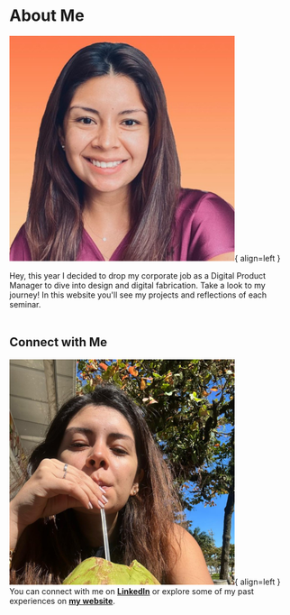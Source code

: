 # About Me
![Vania image square](../images/vani-linkedin-square-400x400.png){ align=left }

Hey, this year I decided to drop my corporate job as a Digital Product Manager to dive into design and digital fabrication. 
Take a look to my journey!
In this website you'll see my projects and reflections of each seminar. 
<br>
<br>

## Connect with Me
![Vania image with a coconut](../images/vani-coco-400x400.png){ align=left }
You can connect with me on **[LinkedIn](https://www.linkedin.com/in/vania-bisbal)** or explore some of my past experiences on **[my website](https://vaniabisbal.wordpress.com/)**.



